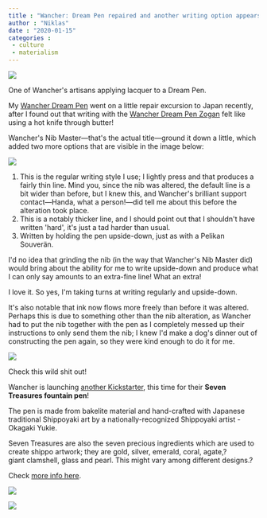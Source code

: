 ```yaml
---
title : "Wancher: Dream Pen repaired and another writing option appears! + Seven Treasures Kickstarter"
author : "Niklas"
date : "2020-01-15"
categories : 
 - culture
 - materialism
---
```


![](https://niklasblog.com/wp-content/IMG_5310_1440x.jpg)

One of Wancher's artisans applying lacquer to a Dream Pen.

My [Wancher Dream Pen](https://niklasblog.com/?p=23563) went on a little repair excursion to Japan recently, after I found out that writing with the [Wancher Dream Pen Zogan](https://niklasblog.com/?p=23920) felt like using a hot knife through butter!

Wancher's Nib Master—that's the actual title—ground it down a little, which added two more options that are visible in the image below:

![](https://niklasblog.com/wp-content/IMG_20200115_152114-2048x494.jpg)

1. This is the regular writing style I use; I lightly press and that produces a fairly thin line. Mind you, since the nib was altered, the default line is a bit wider than before, but I knew this, and Wancher's brilliant support contact—Handa, what a person!—did tell me about this before the alteration took place.
2. This is a notably thicker line, and I should point out that I shouldn't have written 'hard', it's just a tad harder than usual.
3. Written by holding the pen upside-down, just as with a Pelikan Souverän.

I'd no idea that grinding the nib (in the way that Wancher's Nib Master did) would bring about the ability for me to write upside-down and produce what I can only say amounts to an extra-fine line! What an extra!

I love it. So yes, I'm taking turns at writing regularly and upside-down.

It's also notable that ink now flows more freely than before it was altered. Perhaps this is due to something other than the nib alteration, as Wancher had to put the nib together with the pen as I completely messed up their instructions to only send them the nib; I knew I'd make a dog's dinner out of constructing the pen again, so they were kind enough to do it for me.

![](https://niklasblog.com/wp-content/e5a8548234151d69724bc0c7a472274b_original.jpg)

Check this wild shit out!

Wancher is launching [another Kickstarter](https://www.kickstarter.com/projects/wancher/seven-treasures/), this time for their **Seven Treasures fountain pen**!

The pen is made from bakelite material and hand-crafted with Japanese traditional Shippoyaki art by a nationally-recognized Shippoyaki artist - Okagaki Yukie.

Seven Treasures are also the seven precious ingredients which are used to create shippo artwork; they are gold, silver, emerald, coral, agate,?  
giant clamshell, glass and pearl. This might vary among different designs.?

Check [more info here](https://www.wancherpen.com/pages/shippoyaki).

![](https://niklasblog.com/wp-content/shippo.jpg)

![](https://niklasblog.com/wp-content/image-11.png)
